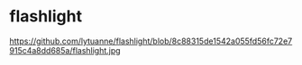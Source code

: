 # flashlight
https://github.com/lytuanne/flashlight/blob/8c88315de1542a055fd56fc72e7915c4a8dd685a/flashlight.jpg

